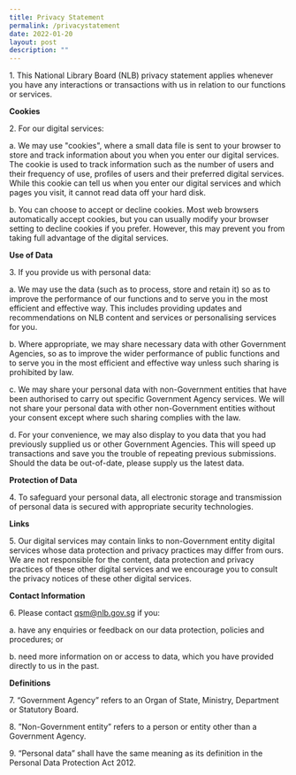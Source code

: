 ```yaml
---
title: Privacy Statement
permalink: /privacystatement
date: 2022-01-20
layout: post
description: ""
---
```

1\. This National Library Board (NLB) privacy statement applies whenever you have any interactions or transactions with us in relation to our functions or services.   

**Cookies** 

2\. For our digital services: 

a. We may use "cookies", where a small data file is sent to your browser to store and track information about you when you enter our digital services. The cookie is used to track information such as the number of users and their frequency of use, profiles of users and their preferred digital services. While this cookie can tell us when you enter our digital services and which pages you visit, it cannot read data off your hard disk.  

b. You can choose to accept or decline cookies. Most web browsers automatically accept cookies, but you can usually modify your browser setting to decline cookies if you prefer. However, this may prevent you from taking full advantage of the digital services. 
 

 **Use of Data**

3\. If you provide us with personal data:

a. We may use the data (such as to process, store and retain it) so as to improve the performance of our functions and to serve you in the most efficient and effective way. This includes providing updates and recommendations on NLB content and services or personalising services for you.   

b. Where appropriate, we may share necessary data with other Government Agencies, so as to improve the wider performance of public functions and to serve you in the most efficient and effective way unless such sharing is prohibited by law. 

c. We may share your personal data with non-Government entities that have been authorised to carry out specific Government Agency services. We will not share your personal data with other non-Government entities without your consent except where such sharing complies with the law.

d. For your convenience, we may also display to you data that you had previously supplied us or other Government Agencies. This will speed up transactions and save you the trouble of repeating previous submissions. Should the data be out-of-date, please supply us the latest data.

**Protection of Data**

4\. To safeguard your personal data, all electronic storage and transmission of personal data is secured with appropriate security technologies.  

**Links**

5\. Our digital services may contain links to non-Government entity digital services whose data protection and privacy practices may differ from ours.  We are not responsible for the content, data protection and privacy practices of these other digital services and we encourage you to consult the privacy notices of these other digital services.  

**Contact Information**

6\. Please contact  qsm@nlb.gov.sg if you:

a. have any enquiries or feedback on our data protection, policies and procedures; or

b. need more information on or access to data, which you have provided directly to us in the past.


**Definitions**

7\. “Government Agency” refers to an Organ of State, Ministry, Department or Statutory Board.

8\. ”Non-Government entity” refers to a person or entity other than a Government Agency.

9\. “Personal data” shall have the same meaning as its definition in the Personal Data Protection Act 2012.